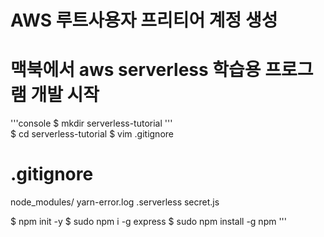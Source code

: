 
# AWS 루트사용자 프리티어 계정 생성 

# 맥북에서 aws serverless 학습용 프로그램 개발 시작
'''console
  $ mkdir serverless-tutorial
'''  
  $ cd serverless-tutorial
  $ vim .gitignore
  # .gitignore 
  node_modules/
  yarn-error.log
  .serverless
  secret.js

  $ npm init -y 
  $ sudo npm i -g express
  $ sudo npm install -g npm 
'''
